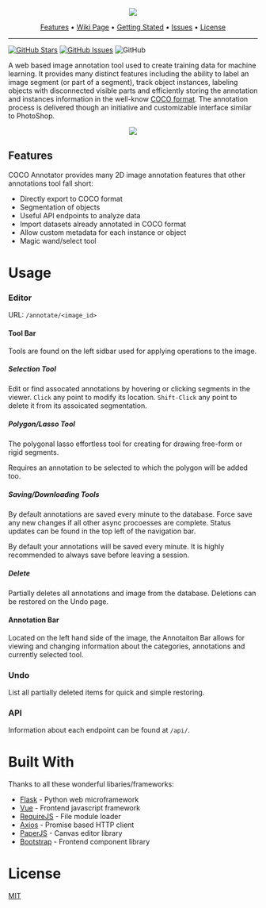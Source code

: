 <p align="center"><img src="https://i.imgur.com/AA7IdbQ.png"></p>

<p align="center">
  <a href="#features">Features</a> •
  <a href="https://github.com/jsbroks/coco-annotator/wiki">Wiki Page</a> •
  <a href="https://github.com/jsbroks/coco-annotator/wiki/Getting-Started">Getting Stated</a> •
  <a href="https://github.com/jsbroks/coco-annotator/issues">Issues</a> •
  <a href="#license">License</a>
</p>


---


[![GitHub Stars](https://img.shields.io/github/stars/jsbroks/coco-annotator.svg)](https://github.com/jsbroks/coco-annotator/stargazers) [![GitHub Issues](https://img.shields.io/github/issues/jsbroks/coco-annotator.svg)](https://github.com/jsbroks/coco-annotator/issues) 
![GitHub](https://img.shields.io/github/license/mashape/apistatus.svg)


A web based image annotation tool used to create training data for machine learning. It provides many distinct features
including the ability to label an image segment (or part of a segment), track object instances, labeling objects with
disconnected visible parts and efficiently storing the annotation and instances information in the well-know [COCO
format](http://cocodataset.org/#format-data). The annotation process is delivered though an initiative and customizable interface similar to PhotoShop.

<p align="center"><img src="https://i.imgur.com/m4RmjCp.gif"></p>

## Features

COCO Annotator provides many 2D image annotation features that other annotations tool fall short:
 - Directly export to COCO format
 - Segmentation of objects
 - Useful API endpoints to analyze data
 - Import datasets already annotated in COCO format
 - Allow custom metadata for each instance or object
 - Magic wand/select tool

# Usage

### Editor

URL: `/annotate/<image_id>`

#### Tool Bar

Tools are found on the left sidbar used for applying operations to the image.

##### Selection Tool

Edit or find assocated annotations by hovering or clicking segments in the viewer. `Click` any point to modify its location. `Shift-Click` any point to delete it from its assoicated segmentation.

##### Polygon/Lasso Tool

The polygonal lasso effortless tool for creating for drawing free-form or rigid segments.

Requires an annotation to be selected to which the polygon will be added too.

##### Saving/Downloading Tools

By default annotations are saved every minute to the database. Force save any new changes if all other async procoesses are complete. Status updates can be found in the top left of the navigation bar.

By default your annotations will be saved every minute. It is highly recommended to always save before leaving a session. 

##### Delete

Partially deletes all annotations and image from the database. Deletions can be restored on the Undo page.

#### Annotation Bar

Located on the left hand side of the image, the Annotaiton Bar allows for viewing and changing information about the categories, annotations and currently selected tool.

### Undo

List all partially deleted items for quick and simple restoring.

### API

Information about each endpoint can be found at `/api/`.

# Built With

Thanks to all these wonderful libaries/frameworks:
 - [Flask](http://flask.pocoo.org/) - Python web microframework
 - [Vue](https://vuejs.org/) - Frontend javascript framework
 - [RequireJS](https://requirejs.org/) - File module loader
 - [Axios](https://github.com/axios/axios) - Promise based HTTP client
 - [PaperJS](http://paperjs.org/) - Canvas editor library
 - [Bootstrap](https://getbootstrap.com/) - Frontend component library

# License
[MIT](https://tldrlegal.com/license/mit-license)
